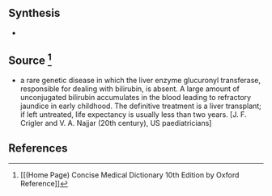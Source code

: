 ## Synthesis
- 
## Source [^1]
- a rare genetic disease in which the liver enzyme glucuronyl transferase, responsible for dealing with bilirubin, is absent. A large amount of unconjugated bilirubin accumulates in the blood leading to refractory jaundice in early childhood. The definitive treatment is a liver transplant; if left untreated, life expectancy is usually less than two years. \[J. F. Crigler and V. A. Najjar (20th century), US paediatricians]
## References

[^1]: [[(Home Page) Concise Medical Dictionary 10th Edition by Oxford Reference]]